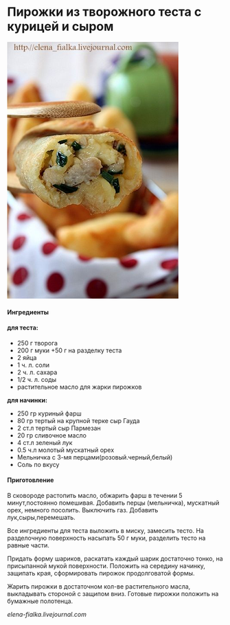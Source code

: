 # Пирожки из творожного теста с курицей и сыром

![Пирожки из творожного теста с курицей и сыром](../pics/d1e4e4ef3d9e2a5059261f98e71a124e.jpg)

#### Ингредиенты

#### **для теста:**

* 250 г творога
* 200 г муки +50 г на разделку теста
* 2 яйца
* 1 ч. л. соли
* 2 ч. л. сахара
* 1/2 ч. л. соды
* растительное масло для жарки пирожков

**для начинки:**

* 250 гр куриный фарш
* 80 гр тертый на крупной терке сыр Гауда
* 2 ст.л тертый сыр Пармезан
* 20 гр сливочное масло
* 4 ст.л зеленый лук
* 0.5 ч.л молотый мускатный орех
* Мельничка с 3-мя перцами\(розовый.черный,белый\)
* Соль по вкусу

#### Приготовление

В сковороде растопить масло, обжарить фарш в течении 5 минут,постоянно помешивая. Добавить перцы \(мельничка\), мускатный орех, немного посолить. Выключить газ. Добавить лук,сыры,перемешать.

Все ингредиенты для теста выложить в миску, замесить тесто. На разделочную поверхность насыпать 50 г муки, разделить тесто на равные части.

Придать форму шариков, раскатать каждый шарик достаточно тонко, на присыпанной мукой поверхности. Положить на середину начинку, защипать края, сформировать пирожок продолговатой формы.

Жарить пирожки в достаточном кол-ве растительного масла, выкладывать стороной с защипом вниз. Готовые пирожки положить на бумажные полотенца.

*elena-fialka.livejournal.com*
